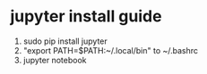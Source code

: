 # jupyter install guide
1. sudo pip install jupyter
2. "export PATH=$PATH:~/.local/bin" to ~/.bashrc
3. jupyter notebook 